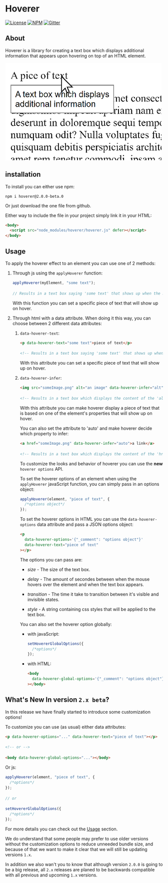 # Hoverer

[![License](https://img.shields.io/badge/license-ISC-blue.svg)](https://github.com/probot/template/blob/master/LICENSE)
[![NPM](https://img.shields.io/badge/npm-v2.0.0-blue.svg)](https://www.npmjs.com/package/hoverer/v/2.0.0-beta.1)
[![Gitter](https://img.shields.io/badge/chat-on%20gitter-brightgreen)](https://gitter.im/hoverer-js/community?utm_source=badge&utm_medium=badge&utm_campaign=pr-badge)

## About

Hoverer is a library for creating a text box which displays additional information that appears upon hovering on top of an HTML element.

![An example image](readmeFiles/example.png)

## installation

To install you can either use npm:

```console
npm i hoverer@2.0.0-beta.0
```

Or just download the one file from github.

Either way to include the file in your project simply link it in your HTML:

```html
<body>
  <script src="node_modules/hoverer/hoverer.js" defer></script>
</body>
```

## Usage

To apply the hoverer effect to an element you can use one of 2 methods:

1.  Through js using the `applyHoverer` function:

    ```js
    applyHoverer(myElement, "some text");

    // Results in a text box saying 'some text' that shows up when the mouse hovers over `myElement`.
    ```

    With this function you can set a specific piece of text that will show up on hover.

1.  Through html with a data attribute. When doing it this way, you can choose between 2 different data attributes:

    1.  `data-hoverer-text`:

        ```html
        <p data-hoverer-text="some text">piece of text</p>

        <!-- Results in a text box saying 'some text' that shows up when the mouse hovers over the p element. -->
        ```

        With this attribute you can set a specific piece of text that will show up on hover.

    1.  `data-hoverer-infer`:

        ```html
        <img src="someImage.png" alt="an image" data-hoverer-infer="alt" />

        <!-- Results in a text box which displays the content of the 'alt' property of the img element ('an image') and shows up when the mouse hovers over the img element. -->
        ```

        With this attribute you can make hoverer display a piece of text that is based on one of the element's properties that will show up on hover.

        You can also set the attribute to 'auto' and make hoverer decide which property to infer:

        ```html
        <a href="someImage.png" data-hoverer-infer="auto">a link</a>

        <!-- Results in a text box which displays the content of the 'href' property of the `a` element ('an image') and shows up when the mouse hovers over the img element. -->
        ```

        To customize the looks and behavior of hoverer you can use the **new** `hoverer options` API.

        To set the hoverer options of an element when using the `applyHoverer` javaScript function, you can simply pass in an options object:

        ```js
        applyHoverer(element, "piece of text", {
          /*options object*/
        });
        ```

        To set the hoverer options in HTML you can use the `data-hoverer-options` data attribute and pass a JSON options object:

        ```html
        <p
          data-hoverer-options='{"_comment": "options object"}'
          data-hoverer-text="piece of text"
        ></p>
        ```

        The options you can pass are:

        - _size_ - The size of the text box.

        - _delay_ - The amount of secondes between when the mouse hovers over the element and when the text box appears.

        - _transition_ - The time it take to transition between it's visible and invisible states.

        - _style_ - A string containing css styles that will be applied to the text box.

        You can also set the hoverer option globally:

        - with javaScript:

          ```js
          setHovererGlobalOptions({
            /*options*/
          });
          ```

        - with HTML:

          ```html
          <body
            data-hoverer-global-options='{"_comment": "options object"}'
          ></body>
          ```

## What's New In version `2.x beta`?

In this release we have finally started to introduce some customization options!

To customize you can use (as usual) either data attributes:

```html
<p data-hoverer-options="..." data-hoverer-text="piece of text"></p>

<!-- or -->

<body data-hoverer-global-options="..."></body>
```

Or js:

```js
applyHoverer(element, "piece of text", {
  /*options*/
});

// or

setHovererGlobalOptions({
  /*options*/
});
```

For more details you can check out the [Usage](#usage) section.

We do understand that some people may prefer to use older versions without the customization options to reduce unneeded bundle size, and because of that we want to make it clear that we will still be updating versions `1.x`.

In addition we also wan't you to know that although version `2.0.0` is going to be a big release, all `2.x` releases are planed to be backwards compatible with all previous and upcoming `1.x` versions.
